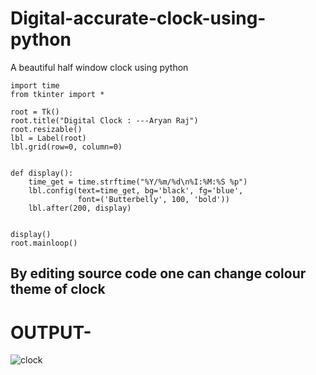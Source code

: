 # Digital-accurate-clock-using-python
A beautiful half window clock using python

```
import time
from tkinter import *

root = Tk()
root.title("Digital Clock : ---Aryan Raj")
root.resizable()
lbl = Label(root)
lbl.grid(row=0, column=0)


def display():
    time_get = time.strftime("%Y/%m/%d\n%I:%M:%S %p")
    lbl.config(text=time_get, bg='black', fg='blue',
               font=('Butterbelly', 100, 'bold'))
    lbl.after(200, display)


display()
root.mainloop()

```
## By editing source code one can change colour theme of clock

# OUTPUT-
![clock](https://user-images.githubusercontent.com/75358720/148643831-5ad35b41-169e-4aba-a035-6f22b304b294.jpg)


